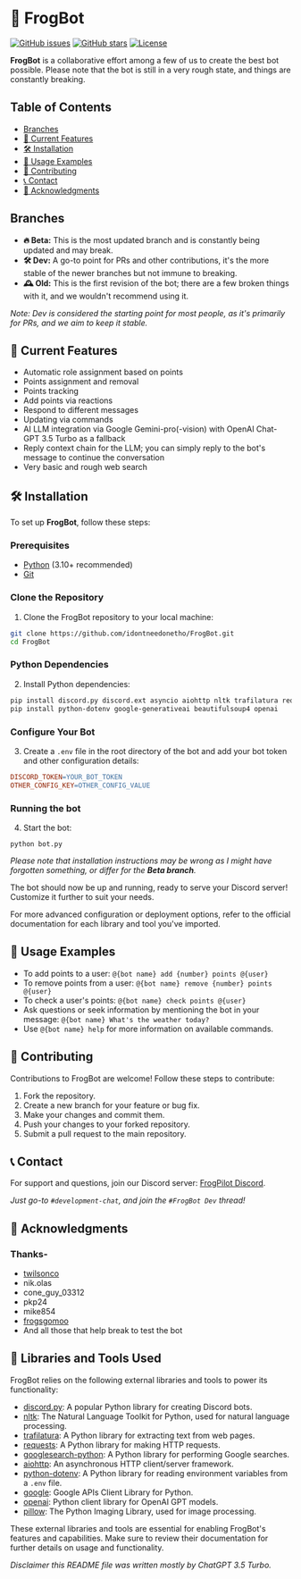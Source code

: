 # 🐸 FrogBot

[![GitHub issues](https://img.shields.io/github/issues/idontneedonetho/FrogBot)](https://github.com/idontneedonetho/FrogBot/issues)
[![GitHub stars](https://img.shields.io/github/stars/idontneedonetho/FrogBot)](https://github.com/idontneedonetho/FrogBot/stargazers)
[![License](https://img.shields.io/github/license/idontneedonetho/FrogBot)](https://github.com/idontneedonetho/FrogBot/blob/main/LICENSE)

**FrogBot** is a collaborative effort among a few of us to create the best bot possible. Please note that the bot is still in a very rough state, and things are constantly breaking.

## Table of Contents
- [Branches](#branches)
- [🚀 Current Features](#-current-features)
- [🛠️ Installation](#%EF%B8%8F-installation)
- [💬 Usage Examples](#-usage-examples)
- [🤝 Contributing](#-contributing)
- [📞 Contact](#-contact)
- [🙌 Acknowledgments](#-acknowledgments)

## Branches
- **🔥 Beta:** This is the most updated branch and is constantly being updated and may break.
- **🛠️ Dev:** A go-to point for PRs and other contributions, it's the more stable of the newer branches but not immune to breaking.
- **🕰️ Old:** This is the first revision of the bot; there are a few broken things with it, and we wouldn't recommend using it.

*Note: Dev is considered the starting point for most people, as it's primarily for PRs, and we aim to keep it stable.*

## 🚀 Current Features
- Automatic role assignment based on points
- Points assignment and removal
- Points tracking
- Add points via reactions
- Respond to different messages
- Updating via commands
- AI LLM integration via Google Gemini-pro(-vision) with OpenAI Chat-GPT 3.5 Turbo as a fallback
- Reply context chain for the LLM; you can simply reply to the bot's message to continue the conversation
- Very basic and rough web search

## 🛠️ Installation
To set up **FrogBot**, follow these steps:

### Prerequisites
- [Python](https://www.python.org/downloads/) (3.10+ recommended)
- [Git](https://git-scm.com/downloads)

### Clone the Repository
1. Clone the FrogBot repository to your local machine:
```bash
git clone https://github.com/idontneedonetho/FrogBot.git
cd FrogBot
```
### Python Dependencies
2. Install Python dependencies:
```bash
pip install discord.py discord.ext asyncio aiohttp nltk trafilatura requests
pip install python-dotenv google-generativeai beautifulsoup4 openai
```
### Configure Your Bot
3. Create a `.env` file in the root directory of the bot and add your bot token and other configuration details:
```makefile
DISCORD_TOKEN=YOUR_BOT_TOKEN
OTHER_CONFIG_KEY=OTHER_CONFIG_VALUE
```
### Running the bot
4. Start the bot:
```
python bot.py
```
*Please note that installation instructions may be wrong as I might have forgotten something, or differ for the **Beta branch**.*

The bot should now be up and running, ready to serve your Discord server! Customize it further to suit your needs.

For more advanced configuration or deployment options, refer to the official documentation for each library and tool you've imported.

## 💬 Usage Examples
- To add points to a user: `@{bot name} add {number} points @{user}`
- To remove points from a user: `@{bot name} remove {number} points @{user}`
- To check a user's points: `@{bot name} check points @{user}`
- Ask questions or seek information by mentioning the bot in your message: `@{bot name} What's the weather today?`
- Use `@{bot name} help` for more information on available commands.

## 🤝 Contributing
Contributions to FrogBot are welcome! Follow these steps to contribute:
1. Fork the repository.
2. Create a new branch for your feature or bug fix.
3. Make your changes and commit them.
4. Push your changes to your forked repository.
5. Submit a pull request to the main repository.

## 📞 Contact
For support and questions, join our Discord server: [FrogPilot Discord](https://l.linklyhq.com/l/1t3Il).

*Just go-to `#development-chat`, and join the `#FrogBot Dev` thread!*

## 🙌 Acknowledgments
### Thanks-
- [twilsonco](https://github.com/twilsonco)
- nik.olas
- cone_guy_03312
- pkp24
- mike854
- [frogsgomoo](https://github.com/FrogAi)
- And all those that help break to test the bot

## 🙌 Libraries and Tools Used
FrogBot relies on the following external libraries and tools to power its functionality:

- [discord.py](https://pypi.org/project/discord.py/): A popular Python library for creating Discord bots.
- [nltk](https://www.nltk.org/): The Natural Language Toolkit for Python, used for natural language processing.
- [trafilatura](https://pypi.org/project/trafilatura/): A Python library for extracting text from web pages.
- [requests](https://pypi.org/project/requests/): A Python library for making HTTP requests.
- [googlesearch-python](https://pypi.org/project/googlesearch-python/): A Python library for performing Google searches.
- [aiohttp](https://docs.aiohttp.org/): An asynchronous HTTP client/server framework.
- [python-dotenv](https://pypi.org/project/python-dotenv/): A Python library for reading environment variables from a `.env` file.
- [google](https://github.com/googleapis/google-api-python-client): Google APIs Client Library for Python.
- [openai](https://pypi.org/project/openai/): Python client library for OpenAI GPT models.
- [pillow](https://pypi.org/project/Pillow/): The Python Imaging Library, used for image processing.

These external libraries and tools are essential for enabling FrogBot's features and capabilities. Make sure to review their documentation for further details on usage and functionality.

*Disclaimer this README file was written mostly by ChatGPT 3.5 Turbo.*

